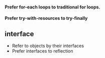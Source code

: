 

####  Prefer for-each loops to traditional for loops.

#### Prefer try-with-resources to try-finally


## interface

- Refer to objects by their interfaces  
- Prefer interfaces to reflection  
